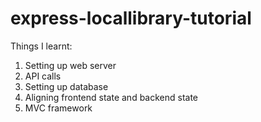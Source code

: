 # express-locallibrary-tutorial

Things I learnt:
1. Setting up web server
3. API calls
4. Setting up database
5. Aligning frontend state and backend state
6. MVC framework

